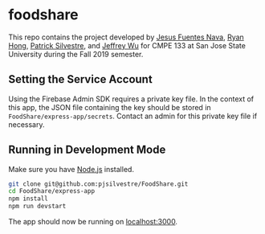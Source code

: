 # foodshare

This repo contains the project developed by [Jesus Fuentes Nava](https://github.com/jefuentesnava), [Ryan Hong](https://github.com/ryanhhong), [Patrick Silvestre](https://github.com/pjsilvestre), and [Jeffrey Wu](https://github.com/JesWu) for CMPE 133 at San Jose State University during the Fall 2019 semester.

## Setting the Service Account
Using the Firebase Admin SDK requires a private key file. In the context of this app, the JSON file containing the key should be stored in `FoodShare/express-app/secrets`. Contact an admin for this private key file if necessary.

## Running in Development Mode
Make sure you have [Node.js](nodejs.org) installed.
```sh
git clone git@github.com:pjsilvestre/FoodShare.git
cd FoodShare/express-app
npm install
npm run devstart
```
The app should now be running on [localhost:3000](localhost:3000).